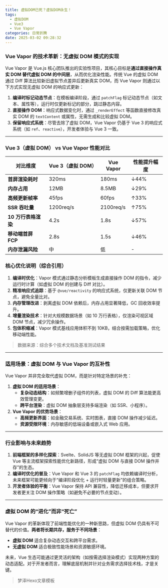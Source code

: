```yaml
---
title: 虚拟DOM已死？虚拟DOM永生！
tags:
  - 虚拟DOM
  - Vue3
  - Vue Vapor
categories: 日常折腾
date: 2025-03-02 09:28:32
---
```


### Vue Vapor 的技术革新：无虚拟 DOM 模式的实现
Vue Vapor 是 Vue.js 核心团队推出的实验性项目，其核心目标是**通过直接操作真实 DOM 替代虚拟 DOM 的中间层**，从而优化渲染性能。传统 Vue 的虚拟 DOM 通过 Diff 算法比较新旧虚拟节点差异后更新真实 DOM，而 Vue Vapor 则通过以下方式实现无虚拟 DOM 的响应式更新：

<!-- more -->

1. **编译时标记动态节点**：在模板编译阶段，通过 `patchFlag` 标记动态节点（如文本、属性等），运行时仅更新标记的部分，跳过静态内容。
2. **直接操作 DOM**：响应式数据变化时，通过 `_renderEffect` 等函数直接修改真实 DOM 的 `textContent` 或属性，无需生成和比较虚拟 DOM。
3. **保留响应式系统**：尽管去除了虚拟 DOM，Vue Vapor 仍基于 Vue 3 的响应式系统（如 `ref`、`reactive`），开发者体验与 Vue 3 一致。

---

### Vue 3（虚拟 DOM） vs Vue Vapor 性能对比

| 对比维度           | Vue 3（虚拟 DOM） | Vue Vapor      | 性能提升幅度 |
|--------------------|-------------------|----------------|--------------|
| **首屏渲染耗时**   | 320ms            | 180ms          | ↓44%         |
| **内存占用**       | 12MB             | 8.5MB          | ↓29%         |
| **高频更新帧率**   | 45fps            | 60fps          | ↑33%         |
| **SSR 吞吐量**     | 1200req/s        | 2100req/s      | ↑75%         |
| **10 万行表格渲染**| 4.2s             | 1.8s           | ↓57%         |
| **移动端首屏 FCP** | 2.8s             | 1.5s           | ↓46%         |
| **内存泄漏风险**   | 中               | 低             | -            |

### 核心优化说明（综合引用）
1. **编译时优化**：Vapor 模式通过静态分析模板生成直接操作 DOM 的指令，减少运行时计算（如虚拟 DOM 的创建与 Diff 对比）。
2. **精准响应式追踪**：基于 `@vue/reactivity` 的响应式系统，仅更新关联 DOM 节点，避免全量比对。
3. **内存管理改进**：剥离虚拟 DOM 依赖后，内存占用显著降低，GC 回收效率提升。
4. **增量渲染技术**：针对大规模数据场景（如 10 万行表格），仅渲染可视区域 DOM 节点，减少冗余操作。
5. **包体积缩减**：Vapor 模式基线应用体积不到 10KB，结合按需加载策略，优化移动端性能。

> 数据来源：综合多个技术文档及基准测试结果

---

### 适用场景：虚拟 DOM 与 Vue Vapor 的互补性
Vue Vapor 并非完全取代虚拟 DOM，而是针对特定场景的补充：
1. **虚拟 DOM 的适用场景**：
   - **复杂动态结构**：如频繁增删子组件的列表，虚拟 DOM 的 Diff 算法能更高效管理变更。
   - **跨平台渲染**：虚拟 DOM 抽象层支持多端渲染（如 SSR、小程序）。
2. **Vue Vapor 的优势场景**：
   - **高频更新界面**：如金融交易系统、实时图表，直接 DOM 操作减少延迟。
   - **资源受限环境**：内存敏感的低端设备或嵌入式 Web 应用。

---

### 行业影响与未来趋势
1. **前端框架的多样化探索**：Svelte、SolidJS 等无虚拟 DOM 框架的兴起，促使 Vue 等主流框架探索性能优化新路径，形成“虚拟 DOM 与直接 DOM 操作并存”的生态。
2. **编译时优化的普及**：Vue Vapor 和 Vue 3 的 `patchFlag` 均依赖编译时分析，未来框架可能更倾向于“编译阶段优化 + 运行时轻量更新”的组合策略。
3. **开发者体验的平衡**：Vue Vapor 保持 API 兼容性，降低迁移成本，但要求开发者更关注 DOM 操作策略（如避免不必要的节点变动）。

---

### 虚拟 DOM 的“进化”而非“死亡”
Vue Vapor 的革新体现了前端性能优化的一种新思路，但虚拟 DOM 仍具有不可替代的价值。**两者将长期共存，服务于不同场景**：
- **虚拟 DOM** 适合复杂动态交互和跨平台需求。
- **无虚拟 DOM** 适合极致性能场景和资源敏感环境。

未来，Vue 生态可能通过更灵活的架构（如按需选择渲染模式）实现两种方案的动态适配。对于开发者而言，理解底层机制并针对业务需求选择技术栈，才是关键。

> 梦泽Hexo文章模板